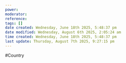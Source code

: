```yaml
---
power: 
moderator:
reference:
tags: []
date created: Wednesday, June 18th 2025, 5:48:37 pm
date modified: Wednesday, August 6th 2025, 2:05:24 am
time created: Wednesday, June 18th 2025, 5:48:37 pm
last update: Thursday, August 7th 2025, 9:27:15 pm
---
```

#Country 